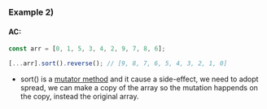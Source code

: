 ### Example 2)

#### AC:


```javascript
const arr = [0, 1, 5, 3, 4, 2, 9, 7, 8, 6];

[...arr].sort().reverse(); // [9, 8, 7, 6, 5, 4, 3, 2, 1, 0]
```

- sort() is a [mutator method](https://developer.mozilla.org/en-US/docs/Web/JavaScript/Reference/Global_Objects/Array/prototype) and it cause a 
side-effect, we need to adopt spread, we can make a copy of the array so the mutation happends on the copy, instead the original array.

